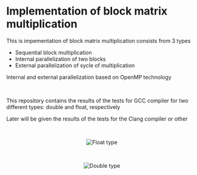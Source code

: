  <h1>Implementation of block matrix multiplication</h1>
 

<p> This is impementation of block matrix multiplication consists from 3 types</p>

<ul>
 <li>Sequential block multiplication</li>
 <li>Internal parallelization of two blocks</li>
 <li>External parallelization of sycle of multiplication</li>
</ul>

<p>Internal and external parallelization based on OpenMP technology</p> 
<br>

<p> This repository contains the results of the tests for GCC compiler for two different types: double and float, respectively</p>
<p> Later will be given the results of the tests for the Clang compiler or other</p>

<br>

<div style="text-align:center" markdown="1">

   ![Float type](https://cdn.rawgit.com/rekrut1993/Block-Matrix-Multiplication/ca5bfe0c/results/gcc/float/gcc_float.svg) 

   <br>

   ![Double type](https://cdn.rawgit.com/rekrut1993/Block-Matrix-Multiplication/77b23ee5/results/gcc/double/gcc_double.svg) 

</div>
